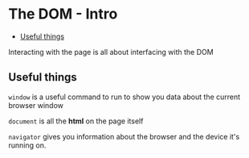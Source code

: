 # The DOM - Intro <!-- omit in toc -->

- [Useful things](#useful-things)

Interacting with the page is all about interfacing with the DOM

## Useful things

`window` is a useful command to run to show you data about the current browser window

`document` is all the **html** on the page itself

`navigator` gives you information about the browser and the device it's running on. 
